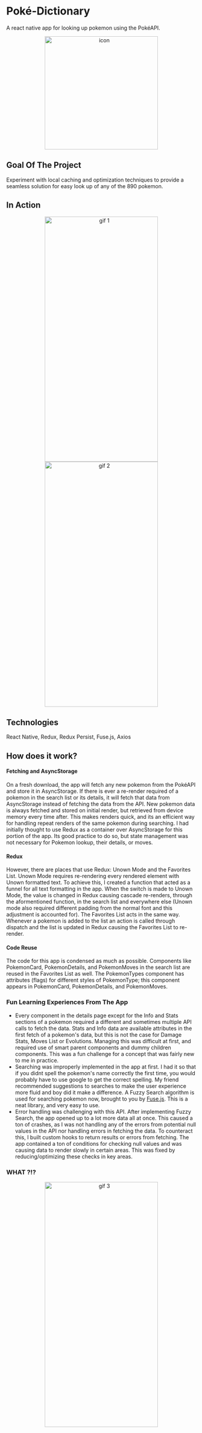 # Poké-Dictionary
A react native app for looking up pokemon using the PokéAPI.

<p align="center">
  <img src="https://github.com/zrefai/Poke-Dictionary/blob/gh-pages/icon.png?raw=true" alt="icon" width="300" height="300">
</p>

## Goal Of The Project
Experiment with local caching and optimization techniques to provide a seamless solution for easy look up of any of the 890 pokemon. 

## In Action
<p align="center">
  <img src="https://github.com/zrefai/Poke-Dictionary/blob/gh-pages/myVideo5.gif?raw=true" alt="gif 1" width="300" height="650" style="margin:0px 5px">
  <img src="https://github.com/zrefai/Poke-Dictionary/blob/gh-pages/myVideo7.gif?raw=true" alt="gif 2" width="300" height="650" style="margin:0px 5px">
</p>


## Technologies 
React Native, Redux, Redux Persist, Fuse.js, Axios

## How does it work?
#### Fetching and AsyncStorage
On a fresh download, the app will fetch any new pokemon from the PokéAPI and store it in AsyncStorage. If there is ever a re-render required of a pokemon in the search list or its details, it will fetch that data from AsyncStorage instead of fetching the data from the API. New pokemon data is always fetched and stored on initial render, but retrieved from device memory every time after. This makes renders quick, and its an efficient way for handling repeat renders of the same pokemon during searching. I had initially thought to use Redux as a container over AsyncStorage for this portion of the app. Its good practice to do so, but state management was not necessary for Pokemon lookup, their details, or moves. 

#### Redux
However, there are places that use Redux: Unown Mode and the Favorites List. Unown Mode requires re-rendering every rendered element with Unown formatted text. To achieve this, I created a function that acted as a funnel for all text formatting in the app. When the switch is made to Unown Mode, the value is changed in Redux causing cascade re-renders, through the aformentioned function, in the search list and everywhere else (Unown mode also required different padding from the normal font and this adjustment is accounted for). The Favorites List acts in the same way. Whenever a pokemon is added to the list an action is called through dispatch and the list is updated in Redux causing the Favorites List to re-render.

#### Code Reuse
The code for this app is condensed as much as possible. Components like PokemonCard, PokemonDetails, and PokemonMoves in the search list are reused in the Favorites List as well. The PokemonTypes component has attributes (flags) for different styles of PokemonType; this component appears in PokemonCard, PokemonDetails, and PokemonMoves. 

### Fun Learning Experiences From The App
- Every component in the details page except for the Info and Stats sections of a pokemon required a different and sometimes multiple API calls to fetch the data. Stats and Info data are available attributes in the first fetch of a pokemon's data, but this is not the case for Damage Stats, Moves List or Evolutions. Managing this was difficult at first, and required use of smart parent components and dummy children components. This was a fun challenge for a concept that was fairly new to me in practice.
- Searching was improperly implemented in the app at first. I had it so that if you didnt spell the pokemon's name correctly the first time, you would probably have to use google to get the correct spelling. My friend recommended suggestions to searches to make the user experience more fluid and boy did it make a difference. A Fuzzy Search algorithm is used for searching pokemon now, brought to you by [Fuse.js](https://fusejs.io/). This is a neat library, and very easy to use.
- Error handling was challenging with this API. After implementing Fuzzy Search, the app opened up to a lot more data all at once. This caused a ton of crashes, as I was not handling any of the errors from potential null values in the API nor handling errors in fetching the data. To counteract this, I built custom hooks to return results or errors from fetching. The app contained a ton of conditions for checking null values and was causing data to render slowly in certain areas. This was fixed by reducing/optimizing these checks in key areas. 

### WHAT ?!?
<p align="center">
  <img src="https://github.com/zrefai/Poke-Dictionary/blob/gh-pages/myVideo8.gif?raw=true" alt="gif 3" width="300" height="650">
</p>
